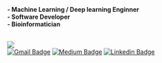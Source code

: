 <b>
- Machine Learning / Deep learning Enginner<br>
- Software Developer<br>
- Bioinformatician<br>
</b><br>

<a href="https://hits.seeyoufarm.com"><img src="https://hits.seeyoufarm.com/api/count/incr/badge.svg?url=https%3A%2F%2Fgithub.com%2FLEEKIWOOK%2Fhit-counter&count_bg=%2379C83D&title_bg=%23555555&icon=&icon_color=%23E7E7E7&title=hits&edge_flat=false"/></a><br>
[![Gmail Badge](https://img.shields.io/badge/Gmail-d14836?style=flat-square&logo=Gmail&logoColor=white&link=mailto:leek0502@gmail.com)](mailto:leek0502@gmail.com)
[![Medium Badge](http://img.shields.io/badge/-Medium-12100E?style=flat-square&logo=medium&logoColor=white&link=https://bimlkw.medium.com)](https://bimlkw.medium.com)
[![Linkedin Badge](https://img.shields.io/badge/-LinkedIn-blue?style=flat-square&logo=Linkedin&logoColor=white&link=https://www.linkedin.com/in/기욱-이-7793807b/)](https://www.linkedin.com/in/기욱-이-7793807b/)
